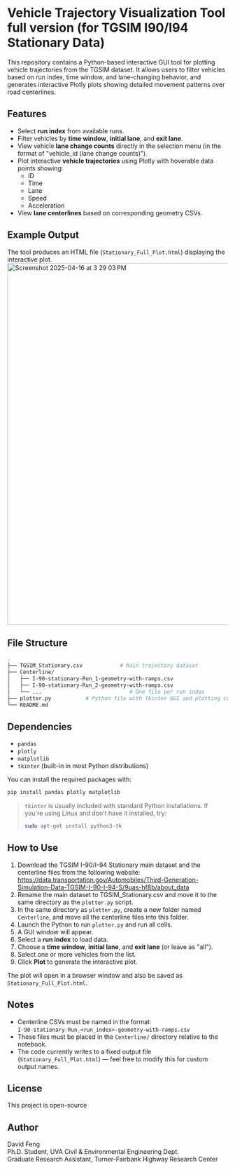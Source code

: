 # Vehicle Trajectory Visualization Tool full version (for TGSIM I90/I94 Stationary Data)

This repository contains a Python-based interactive GUI tool for plotting vehicle trajectories from the TGSIM dataset. It allows users to filter vehicles based on run index, time window, and lane-changing behavior, and generates interactive Plotly plots showing detailed movement patterns over road centerlines.

## Features

- Select **run index** from available runs.
- Filter vehicles by **time window**, **initial lane**, and **exit lane**.
- View vehicle **lane change counts** directly in the selection menu (in the format of "vehicle_id (lane change counts)").
- Plot interactive **vehicle trajectories** using Plotly with hoverable data points showing:
  - ID
  - Time
  - Lane
  - Speed
  - Acceleration
- View **lane centerlines** based on corresponding geometry CSVs.

## Example Output

The tool produces an HTML file (`Stationary_Full_Plot.html`) displaying the interactive plot.
<img width="825" alt="Screenshot 2025-04-16 at 3 29 03 PM" src="https://github.com/user-attachments/assets/4ec6f3ee-748c-4cb1-b62b-83539c09eeaa" />

## File Structure

```bash
.
├── TGSIM_Stationary.csv            # Main trajectory dataset
├── Centerline/
│   ├── I-90-stationary-Run_1-geometry-with-ramps.csv
│   ├── I-90-stationary-Run_2-geometry-with-ramps.csv
│   └── ...                            # One file per run index
├── plotter.py           # Python file with Tkinter GUI and plotting code
└── README.md
```

## Dependencies

- `pandas`
- `plotly`
- `matplotlib`
- `tkinter` (built-in in most Python distributions)

You can install the required packages with:

```bash
pip install pandas plotly matplotlib
```

> `tkinter` is usually included with standard Python installations. If you're using Linux and don't have it installed, try:
>
> ```bash
> sudo apt-get install python3-tk
> ```

## How to Use

1. Download the TGSIM I-90/I-94 Stationary main dataset and the centerline files from the following website:
https://data.transportation.gov/Automobiles/Third-Generation-Simulation-Data-TGSIM-I-90-I-94-S/9uas-hf8b/about_data
2. Rename the main dataset to TGSIM_Stationary.csv and move it to the same directory as the `plotter.py` script.
3. In the same directory as `plotter.py`, create a new folder named `Centerline`, and move all the centerline files into this folder.
4. Launch the Python to run `plotter.py` and run all cells.
5. A GUI window will appear.
6. Select a **run index** to load data.
7. Choose a **time window**, **initial lane**, and **exit lane** (or leave as "all").
8. Select one or more vehicles from the list.
9. Click **Plot** to generate the interactive plot.

The plot will open in a browser window and also be saved as `Stationary_Full_Plot.html`.


## Notes

- Centerline CSVs must be named in the format:  
  `I-90-stationary-Run_<run_index>-geometry-with-ramps.csv`
- These files must be placed in the `Centerline/` directory relative to the notebook.
- The code currently writes to a fixed output file (`Stationary_Full_Plot.html`) — feel free to modify this for custom output names.

## License

This project is open-source

## Author

David Feng  
Ph.D. Student, UVA Civil & Environmental Engineering Dept.  <br />
Graduate Research Assistant, Turner-Fairbank Highway Research Center


